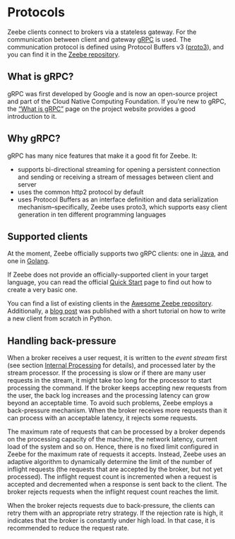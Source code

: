 # Protocols

Zeebe clients connect to brokers via a stateless gateway. For the communication
between client and gateway [gRPC](https://grpc.io/) is used. The communication protocol is defined using
Protocol Buffers v3 ([proto3](https://developers.google.com/protocol-buffers/docs/proto3)), and you can find it in the
[Zeebe repository](https://github.com/zeebe-io/zeebe/tree/develop/gateway-protocol).

## What is gRPC?
gRPC was first developed by Google and is now an open-source project and part of the Cloud Native Computing Foundation.
If you’re new to gRPC, the [“What is gRPC”](https://grpc.io/docs/guides/index.html) page on the project website provides a good introduction to it.

## Why gRPC?
gRPC has many nice features that make it a good fit for Zeebe. It:

  - supports bi-directional streaming for opening a persistent connection and sending or receiving a stream of messages between client and server
  - uses the common http2 protocol by default
  - uses Protocol Buffers as an interface definition and data serialization mechanism–specifically, Zeebe uses proto3, which supports easy client generation in ten different programming languages

## Supported clients

At the moment, Zeebe officially supports two gRPC clients: one in [Java](/java-client/), and one in [Golang](/go-client/).

If Zeebe does not provide an officially-supported client in your target language, you can read the official [Quick Start](https://grpc.io/docs/quickstart/) page to find out how
to create a very basic one.

You can find a list of existing clients in the [Awesome Zeebe repository](https://github.com/zeebe-io/awesome-zeebe#clients).
Additionally, a [blog post](https://zeebe.io/blog/2018/11/grpc-generating-a-zeebe-python-client/) was published with a short tutorial on how to write a new client from scratch in Python.


## Handling back-pressure

When a broker receives a user request, it is written to the *event stream* first (see section [Internal Processing](/basics/internal-processing.html) for details), and processed later by the stream processor.
If the processing is slow or if there are many user requests in the stream, it might take too long for the processor to start processing the command.
If the broker keeps accepting new requests from the user, the back log increases and the processing latency can grow beyond an acceptable time.
To avoid such problems, Zeebe employs a back-pressure mechanism.
When the broker receives more requests than it can process with an acceptable latency, it rejects some requests.

The maximum rate of requests that can be processed by a broker depends on the processing capacity of the machine, the network latency, current load of the system and so on.
Hence, there is no fixed limit configured in Zeebe for the maximum rate of requests it accepts.
Instead, Zeebe uses an adaptive algorithm to dynamically determine the limit of the number of inflight requests (the requests that are accepted by the broker, but not yet processed).
The inflight request count is incremented when a request is accepted and decremented when a response is sent back to the client.
The broker rejects requests when the inflight request count reaches the limit.

When the broker rejects requests due to back-pressure, the clients can retry them with an appropriate retry strategy.
If the rejection rate is high, it indicates that the broker is constantly under high load.
In that case, it is recommended to reduce the request rate.

